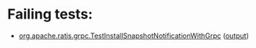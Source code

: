 # Failing tests: 

 * [org.apache.ratis.grpc.TestInstallSnapshotNotificationWithGrpc](ratis-test/org.apache.ratis.grpc.TestInstallSnapshotNotificationWithGrpc.txt) ([output](ratis-test/org.apache.ratis.grpc.TestInstallSnapshotNotificationWithGrpc-output.txt))
